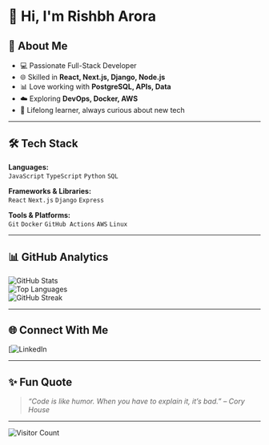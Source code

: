 # 👋 Hi, I'm Rishbh Arora  

## 🚀 About Me
- 💻 Passionate Full-Stack Developer  
- 🌐 Skilled in **React, Next.js, Django, Node.js**  
- 📊 Love working with **PostgreSQL, APIs, Data**  
- ☁️ Exploring **DevOps, Docker, AWS**  
- 📖 Lifelong learner, always curious about new tech  

---

## 🛠️ Tech Stack
**Languages:**  
`JavaScript` `TypeScript` `Python` `SQL`

**Frameworks & Libraries:**  
`React` `Next.js` `Django` `Express`

**Tools & Platforms:**  
`Git` `Docker` `GitHub Actions` `AWS` `Linux`

---

## 📊 GitHub Analytics
![GitHub Stats](https://github-readme-stats.vercel.app/api?username=rishbh-arora&show_icons=true&theme=radical)  
![Top Languages](https://github-readme-stats.vercel.app/api/top-langs/?username=rishbh-arora&layout=compact&theme=radical)  
![GitHub Streak](https://github-readme-streak-stats.herokuapp.com/?user=rishbh-arora&theme=radical)

---

## 🌐 Connect With Me
[![LinkedIn](https://www.linkedin.com/in/rishbh-arora-661a25250/)  

---

## ✨ Fun Quote
> *“Code is like humor. When you have to explain it, it’s bad.” – Cory House*  

---

![Visitor Count](https://komarev.com/ghpvc/?username=rishbh-arora&color=blue)
